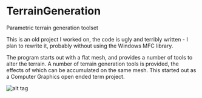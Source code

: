 TerrainGeneration
=================

Parametric terrain generation toolset

This is an old project I worked on, the code is ugly and terribly written - I plan to rewrite it, probably without using the Windows MFC library.

The program starts out with a flat mesh, and provides a number of tools to alter the terrain. A number of terrain generation tools is provided, the effects of which can be accumulated on the same mesh. This started out as a Computer Graphics open ended term project.


![alt tag](https://raw.github.com/vladvv/TerrainGeneration/master/screenshot.PNG)
